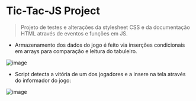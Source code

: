 # Tic-Tac-JS Project

> Projeto de testes e alterações da stylesheet CSS e da documentação HTML através de eventos e funções em JS.

* Armazenamento dos dados do jogo é feito via inserções condicionais em arrays para comparação e leitura do tabuleiro.

![image](https://user-images.githubusercontent.com/91736880/213178455-f434719c-9c3a-4fd9-94a1-d6da49f50d66.png)

* Script detecta a vitória de um dos jogadores e a insere na tela através do informador do jogo:

![image](https://user-images.githubusercontent.com/91736880/213178625-4681ab41-a1bf-49ed-8698-9c007166e320.png)
